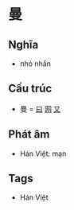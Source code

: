 # 曼

## Nghĩa

* nhỏ nhắn

## Cấu trúc
* 曼 = [曰](曰.md) [网](网.md) [又](又.md)

## Phát âm

* Hán Việt: mạn

## Tags
* Hán Việt

<script>window.HANZI_FIELD='曼';</script>
